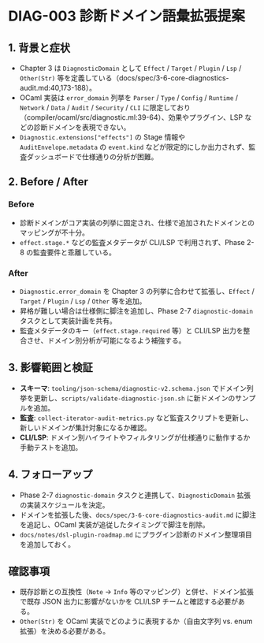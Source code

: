 # DIAG-003 診断ドメイン語彙拡張提案

## 1. 背景と症状
- Chapter 3 は `DiagnosticDomain` として `Effect` / `Target` / `Plugin` / `Lsp` / `Other(Str)` 等を定義している（docs/spec/3-6-core-diagnostics-audit.md:40,173-188）。  
- OCaml 実装は `error_domain` 列挙を `Parser` / `Type` / `Config` / `Runtime` / `Network` / `Data` / `Audit` / `Security` / `CLI` に限定しており（compiler/ocaml/src/diagnostic.ml:39-64）、効果やプラグイン、LSP などの診断ドメインを表現できない。  
- `Diagnostic.extensions["effects"]` の Stage 情報や `AuditEnvelope.metadata` の `event.kind` などが限定的にしか出力されず、監査ダッシュボードで仕様通りの分析が困難。

## 2. Before / After
### Before
- 診断ドメインがコア実装の列挙に固定され、仕様で追加されたドメインとのマッピングが不十分。  
- `effect.stage.*` などの監査メタデータが CLI/LSP で利用されず、Phase 2-8 の監査要件と乖離している。

### After
- `Diagnostic.error_domain` を Chapter 3 の列挙に合わせて拡張し、`Effect` / `Target` / `Plugin` / `Lsp` / `Other` 等を追加。  
- 昇格が難しい場合は仕様側に脚注を追加し、Phase 2-7 `diagnostic-domain` タスクとして実装計画を共有。  
- 監査メタデータのキー（`effect.stage.required` 等）と CLI/LSP 出力を整合させ、ドメイン別分析が可能になるよう補強する。

## 3. 影響範囲と検証
- **スキーマ**: `tooling/json-schema/diagnostic-v2.schema.json` でドメイン列挙を更新し、`scripts/validate-diagnostic-json.sh` に新ドメインのサンプルを追加。  
- **監査**: `collect-iterator-audit-metrics.py` など監査スクリプトを更新し、新しいドメインが集計対象になるか確認。  
- **CLI/LSP**: ドメイン別ハイライトやフィルタリングが仕様通りに動作するか手動テストを追加。

## 4. フォローアップ
- Phase 2-7 `diagnostic-domain` タスクと連携して、`DiagnosticDomain` 拡張の実装スケジュールを決定。  
- ドメインを拡張した後、`docs/spec/3-6-core-diagnostics-audit.md` に脚注を追記し、OCaml 実装が追従したタイミングで脚注を削除。  
- `docs/notes/dsl-plugin-roadmap.md` にプラグイン診断のドメイン整理項目を追加しておく。

## 確認事項
- 既存診断との互換性（`Note` → `Info` 等のマッピング）と併せ、ドメイン拡張で既存 JSON 出力に影響がないかを CLI/LSP チームと確認する必要がある。  
- `Other(Str)` を OCaml 実装でどのように表現するか（自由文字列 vs. enum 拡張）を決める必要がある。
